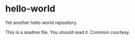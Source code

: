 # hello-world
Yet another hello world repository.

This is a readme file. You should read it. Common courtesy.
